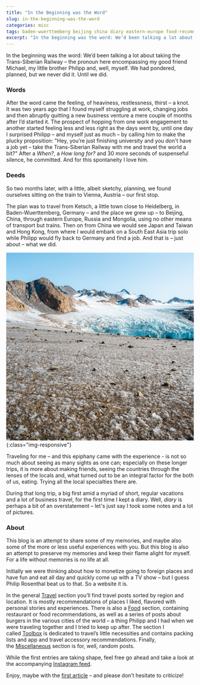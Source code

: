 ```yaml
---
title: "In the Beginning was the Word"
slug: in-the-beginning-was-the-word
categories: misc
tags: baden-wuerttemberg beijing china diary eastern-europe food-recommendations germany heidelberg hong-kong japan julian ketsch local-cuisine michael mongolia philipp russia south-east-asia spontaneous-travel taiwan travel travel-planning trans-siberian-railway
excerpt: "In the beginning was the word: We’d been talking a lot about taking the Trans-Siberian Railway – the pronoun here encompassing my good friend Michael, my little brother Philipp and, well, myself. We had pondered, planned, but we never did it. Until we did."
---
```



In the beginning was the word: We’d been talking a lot about taking the Trans-Siberian Railway – the pronoun here encompassing my good friend Michael, my little brother Philipp and, well, myself. We had pondered, planned, but we never did it. Until we did.

### Words

After the word came the feeling, of heaviness, restlessness, thirst – a knot. It was two years ago that I found myself struggling at work, changing jobs and then abruptly quitting a new business venture a mere couple of months after I’d started it. The prospect of hopping from one work engagement to another started feeling less and less right as the days went by, until one day I surprised Philipp – and myself just as much – by calling him to make the plucky proposition: "Hey, you’re just finishing university and you don't have a job yet – take the Trans-Siberian Railway with me and travel the world a bit?" After a _When?_, a _How long for?_ and 30 more seconds of suspenseful silence, he committed. And for this spontaneity I love him.

### Deeds

So two months later, with a little, albeit sketchy, planning, we found ourselves sitting on the train to Vienna, Austria – our first stop.

The plan was to travel from Ketsch, a little town close to Heidelberg, in Baden-Wuerttemberg, Germany – and the place we grew up – to Beijing, China, through eastern Europe, Russia and Mongolia, using no other means of transport but trains. Then on from China we would see Japan and Taiwan and Hong Kong, from where I would embark on a South East Asia trip solo while Philipp would fly back to Germany and find a job. And that is – just about – what we did.

![image-title-here](/assets/images/2017/beginning-word/glacier.jpg){:class="img-responsive"}

Traveling for me – and this epiphany came with the experience - is not so much about seeing as many sights as one can; especially on these longer trips, it is more about making friends, seeing the countries through the lenses of the locals and, what turned out to be an integral factor for the both of us, eating. Trying all the local specialties there are.

During that long trip, a big first amid a myriad of short, regular vacations and a lot of business travel, for the first time I kept a diary. Well, _diary_ is perhaps a bit of an overstatement – let's just say I took some notes and a lot of pictures.

### About

This blog is an attempt to share some of my memories, and maybe also some of the more or less useful experiences with you. But this blog is also an attempt to preserve my memories and keep their flame alight for myself. For a life without memories is no life at all.

Initially we were thinking about how to monetize going to foreign places and have fun and eat all day and quickly come up with a TV show – but I guess Philip Rosenthal beat us to that. So a website it is.

In the general [Travel](/travel/) section you’ll find travel posts sorted by region and location. It is mostly recommendations of places I liked, flavored with personal stories and experiences. There is also a [Food](/?cat_ID=2) section, containing restaurant or food recommendations, as well as a series of posts about burgers in the various cities of the world – a thing Philipp and I had when we were traveling together and I tried to keep up after. The section I called [Toolbox](/?cat_ID=4) is dedicated to travel’s little necessities and contains packing lists and app and travel accessory recommendations. Finally, the [Miscellaneous](/?cat_ID=1) section is for, well, random posts.

While the first entries are taking shape, feel free go ahead and take a look at the accompanying [Instagram feed](https://www.instagram.com/jlxq0/).

Enjoy, maybe with the [first article](/miscellaneous/conquer-the-world/) – and please don’t hesitate to criticize!
